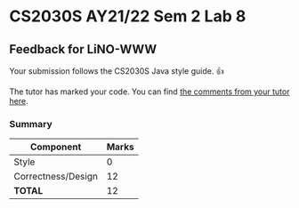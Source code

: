 # CS2030S AY21/22 Sem 2 Lab 8
## Feedback for LiNO-WWW
Your submission follows the CS2030S Java style guide. :+1:

The tutor has marked your code. You can find [the comments from your tutor here](https://www.github.com/nus-cs2030s-2122-s2/lab8-LiNO-WWW/commit/4c8076beb7670b49ff731d7ce2a907ba0a08c529).
### Summary

| Component | Marks |
|-----------|-------|
| Style | 0 |
| Correctness/Design | 12 |
| **TOTAL** | 12 |
